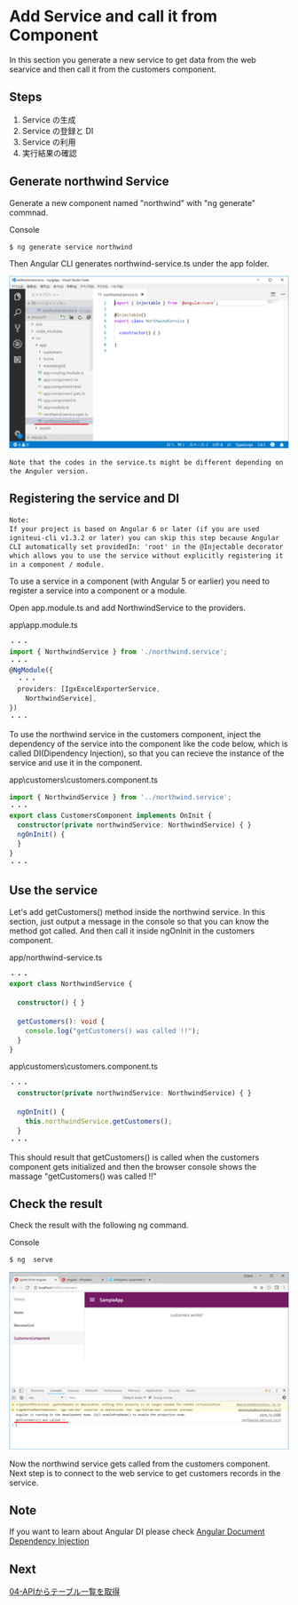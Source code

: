 # Add Service and call it from Component

In this section you generate a new service to get data from the web searvice and then call it from the customers component.

## Steps
1. Service の生成
2. Service の登録と DI
3. Service の利用
4. 実行結果の確認

## Generate northwind Service 

Generate a new component named "northwind" with "ng generate" commnad.

Console

```sh
$ ng generate service northwind
```
Then Angular CLI generates northwind-service.ts under the app folder.

![](assets/03-01.png)

    Note that the codes in the service.ts might be different depending on the Anguler version.

## Registering the service and DI

    Note:
    If your project is based on Angular 6 or later (if you are used igniteui-cli v1.3.2 or later) you can skip this step because Angular CLI automatically set providedIn: 'root' in the @Injectable decorator which allows you to use the service without explicitly registering it in a component / module.

To use a service in a component (with Angular 5 or earlier) you need to register a service into a component or a module. 

Open app.module.ts and add NorthwindService to the providers.

app\app.module.ts

```ts
・・・
import { NorthwindService } from './northwind.service';
・・・
@NgModule({
  ・・・
  providers: [IgxExcelExporterService,
    NorthwindService],
})
・・・
```

To use the northwind service in the customers component, inject the dependency of the service into the component like the code below, which is called DI(Dipendency Injection), so that you can recieve the instance of the service and use it in the component. 

app\customers\customers.component.ts

```ts
import { NorthwindService } from '../northwind.service';
・・・
export class CustomersComponent implements OnInit {
  constructor(private northwindService: NorthwindService) { }
  ngOnInit() {
  }
}
・・・
```

## Use the service

Let's add getCustomers() method inside the northwind service. In this section, just output a message in the console so that you can know the method got called. And then call it inside ngOnInit in the customers component.

app/northwind-service.ts

```ts
・・・
export class NorthwindService {

  constructor() { }

  getCustomers(): void {
    console.log("getCustomers() was called !!");
  }
}
```

app\customers\customers.component.ts


```ts
・・・
  constructor(private northwindService: NorthwindService) { }

  ngOnInit() {
    this.northwindService.getCustomers();
  }
・・・
```

This should result that getCustomers() is called when the customers component gets initialized and then the browser console shows the massage "getCustomers() was called !!"


## Check the result

Check the result with the following ng command.

Console

```sh
$ ng  serve
```

![](assets/03-02.png)

Now the northwind service gets called from the customers component. Next step is to connect to the web service to get customers records in the service.

## Note

If you want to learn about Angular DI please check [Angular Document Dependency Injection](https://angular.io/guide/dependency-injection-pattern) 

## Next
[04-APIからテーブル一覧を取得](04-APIからテーブル一覧を取得.md)
